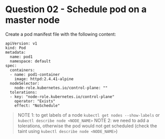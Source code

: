 # Question 02 - Schedule pod on a master node

Create a pod manifest file with the following content:
```
apiVersion: v1
kind: Pod
metadata:
  name: pod1
  namespace: default
spec:
  containers:
  - name: pod1-container
    image: httpd:2.4.41-alpine
  nodeSelector:
    node-role.kubernetes.io/control-plane: ""
  tolerations:
  - key: "node-role.kubernetes.io/control-plane"
    operator: "Exists"
    effect: "NoSchedule"
```

> NOTE 1: to get labels of a node `kubectl get nodes --show-labels` or `kubectl describe node <NODE_NAME>`
> NOTE 2: we need to add a tolerations, otherwise the pod would not get scheduled (check the taint using `kubectl describe node <NODE_NAME>`)